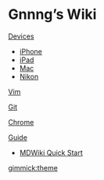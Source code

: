 # Gnnng’s Wiki

[Devices]()

- [iPhone](iphone.md)
- [iPad](ipad.md)
- [Mac](mac.md)
- [Nikon](nikon.md)

[Vim](vim.md)

[Git](git.md)

[Chrome](chrome.md)

[Guide]()

- [MDWiki Quick Start](mdwikiquickstart.md)

[gimmick:theme](readable)

